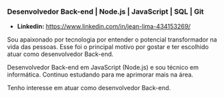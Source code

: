 ### Desenvolvedor Back-end | Node.js | JavaScript | SQL | Git

- **Linkedin:** https://www.linkedin.com/in/jean-lima-434153269/

Sou apaixonado por tecnologia por entender o potencial transformador na vida das pessoas. Esse foi o principal motivo por gostar e ter escolhido atuar como desenvolvedor Back-end.

Desenvolvedor Back-end em JavaScript (Node.js) e sou técnico em informática. Continuo estudando para me aprimorar mais na área.

Tenho interesse em atuar como desenvolvedor Back-end.


